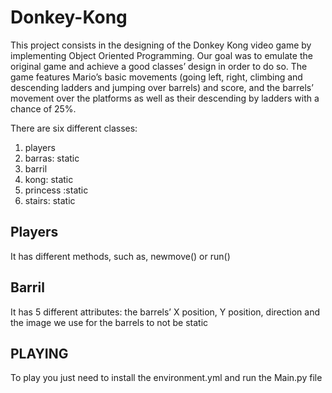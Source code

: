 # Donkey-Kong

This project consists in the designing of the Donkey Kong video game by implementing Object Oriented Programming. Our goal was to emulate the original game and achieve a good classes’ design in order to do so.
The game features Mario’s basic movements (going left, right, climbing and descending ladders and jumping over barrels) and score, and the barrels’ movement over the platforms as well as their descending by ladders with a chance of 25%.

There are six different classes:
1. players
2. barras: static
3. barril
4. kong: static
5. princess :static
6. stairs: static

## Players
It has different methods, such as, newmove() or run()

## Barril
It has 5 different attributes: the barrels’ X position, Y position, direction and the image we use for the barrels to not be static



## PLAYING
To play you just need to install the environment.yml and run the Main.py file
